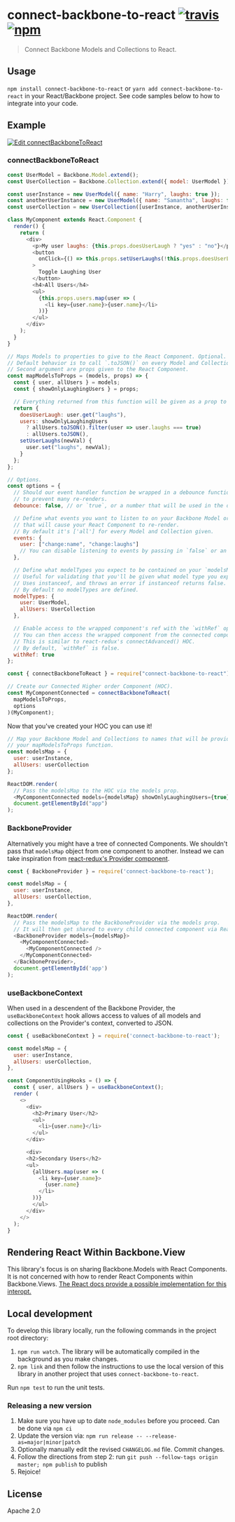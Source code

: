 # connect-backbone-to-react [![travis][travis_img]][travis_url] [![npm][npm_img]][npm_url]

> Connect Backbone Models and Collections to React.

## Usage

`npm install connect-backbone-to-react` or `yarn add connect-backbone-to-react` in your React/Backbone project. See code samples below to how to integrate into your code.

## Example

[![Edit connectBackboneToReact](https://codesandbox.io/static/img/play-codesandbox.svg)](https://codesandbox.io/s/l5n4m0qk79?module=%2FDemo.js)

### connectBackboneToReact

```javascript
const UserModel = Backbone.Model.extend();
const UserCollection = Backbone.Collection.extend({ model: UserModel });

const userInstance = new UserModel({ name: "Harry", laughs: true });
const anotherUserInstance = new UserModel({ name: "Samantha", laughs: false });
const userCollection = new UserCollection([userInstance, anotherUserInstance]);

class MyComponent extends React.Component {
  render() {
    return (
      <div>
        <p>My user laughs: {this.props.doesUserLaugh ? "yes" : "no"}</p>
        <button
          onClick={() => this.props.setUserLaughs(!this.props.doesUserLaugh)}
        >
          Toggle Laughing User
        </button>
        <h4>All Users</h4>
        <ul>
          {this.props.users.map(user => (
            <li key={user.name}>{user.name}</li>
          ))}
        </ul>
      </div>
    );
  }
}

// Maps Models to properties to give to the React Component. Optional.
// Default behavior is to call `.toJSON()` on every Model and Collection.
// Second argument are props given to the React Component.
const mapModelsToProps = (models, props) => {
  const { user, allUsers } = models;
  const { showOnlyLaughingUsers } = props;

  // Everything returned from this function will be given as a prop to your Component.
  return {
    doesUserLaugh: user.get("laughs"),
    users: showOnlyLaughingUsers
      ? allUsers.toJSON().filter(user => user.laughs === true)
      : allUsers.toJSON(),
    setUserLaughs(newVal) {
      user.set("laughs", newVal);
    }
  };
};

// Options.
const options = {
  // Should our event handler function be wrapped in a debounce function
  // to prevent many re-renders.
  debounce: false, // or `true`, or a number that will be used in the debounce function.

  // Define what events you want to listen to on your Backbone Model or Collection
  // that will cause your React Component to re-render.
  // By default it's ['all'] for every Model and Collection given.
  events: {
    user: ["change:name", "change:laughs"]
    // You can disable listening to events by passing in `false` or an empty array.
  },

  // Define what modelTypes you expect to be contained on your `modelsMap` object.
  // Useful for validating that you'll be given what model type you expect.
  // Uses instanceof, and throws an error if instanceof returns false.
  // By default no modelTypes are defined.
  modelTypes: {
    user: UserModel,
    allUsers: UserCollection
  },

  // Enable access to the wrapped component's ref with the `withRef` option.
  // You can then access the wrapped component from the connected component's `getWrappedInstance()`.
  // This is similar to react-redux's connectAdvanced() HOC.
  // By default, `withRef` is false.
  withRef: true
};

const { connectBackboneToReact } = require("connect-backbone-to-react");

// Create our Connected Higher order Component (HOC).
const MyComponentConnected = connectBackboneToReact(
  mapModelsToProps,
  options
)(MyComponent);
```

Now that you've created your HOC you can use it!

```javascript
// Map your Backbone Model and Collections to names that will be provided to
// your mapModelsToProps function.
const modelsMap = {
  user: userInstance,
  allUsers: userCollection
};

ReactDOM.render(
  // Pass the modelsMap to the HOC via the models prop.
  <MyComponentConnected models={modelsMap} showOnlyLaughingUsers={true} />,
  document.getElementById("app")
);
```

### BackboneProvider

Alternatively you might have a tree of connected Components. We shouldn't pass that `modelsMap` object from one component to another. Instead we can take inspiration from [react-redux's Provider component](https://github.com/reactjs/react-redux/blob/master/docs/api.md#provider-store).

```javascript
const { BackboneProvider } = require('connect-backbone-to-react');

const modelsMap = {
  user: userInstance,
  allUsers: userCollection,
},

ReactDOM.render(
  // Pass the modelsMap to the BackboneProvider via the models prop.
  // It will then get shared to every child connected component via React's context.
  <BackboneProvider models={modelsMap}>
    <MyComponentConnected>
      <MyComponentConnected />
    </MyComponentConnected>
  </BackboneProvider>,
  document.getElementById('app')
);
```

### useBackboneContext
When used in a descendent of the Backbone Provider, the `useBackboneContext` hook allows access to values of all models and collections on the Provider's context, converted to JSON. 

```javascript
const { useBackboneContext } = require('connect-backbone-to-react');

const modelsMap = {
  user: userInstance,
  allUsers: userCollection,
},

const ComponentUsingHooks = () => {
  const { user, allUsers } = useBackboneContext();
  render (
    <>
      <div>
        <h2>Primary User</h2>
        <ul>
          <li>{user.name}</li>
        </ul>
      </div>

      <div>
      <h2>Secondary Users</h2>
      <ul>
        {allUsers.map(user => (
          <li key={user.name}>
            {user.name}
          </li>
        ))}
        </ul>
      </div>
    </>
  );
}
```

## Rendering React Within Backbone.View

This library's focus is on sharing Backbone.Models with React Components. It is not concerned with how to render React Components within Backbone.Views. [The React docs provide a possible implementation for this interopt.](https://reactjs.org/docs/integrating-with-other-libraries.html#embedding-react-in-a-backbone-view)

## Local development

To develop this library locally, run the following commands in the project root directory:

1. `npm run watch`. The library will be automatically compiled in the background as you make changes.
2. `npm link` and then follow the instructions to use the local version of this library in another project that uses `connect-backbone-to-react`.

Run `npm test` to run the unit tests.

### Releasing a new version

1. Make sure you have up to date `node_modules` before you proceed. Can be done via `npm ci`
2. Update the version via: `npm run release -- --release-as=major|minor|patch`
3. Optionally manually edit the revised `CHANGELOG.md` file. Commit changes.
4. Follow the directions from step 2: run `git push --follow-tags origin master; npm publish` to publish
5. Rejoice!

## License

Apache 2.0

[travis_img]: https://img.shields.io/travis/mongodb-js/connect-backbone-to-react.svg
[travis_url]: https://travis-ci.org/mongodb-js/connect-backbone-to-react
[npm_img]: https://img.shields.io/npm/v/connect-backbone-to-react.svg
[npm_url]: https://npmjs.org/package/connect-backbone-to-react
